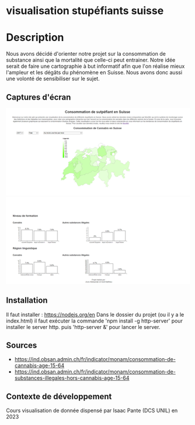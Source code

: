 # visualisation stupéfiants suisse

# Description

Nous avons décidé d'orienter notre projet sur la consommation de substance ainsi que la mortalité que celle-ci peut entrainer. Notre idée serait de faire une cartographie à but informatif afin que l'on réalise mieux l'ampleur et les dégâts du phénomène en Suisse. Nous avons donc aussi une volonté de sensibiliser sur le sujet.

## Captures d'écran

![](https://github.com/CapitainMorgan/visualisation_stup_suisse/blob/main/images/capture1.png)
![](https://github.com/CapitainMorgan/visualisation_stup_suisse/blob/main/images/capture2.png)

## Installation

Il faut installer : https://nodejs.org/en
Dans le dossier du projet (ou il y a le index.html) il faut exécuter la commande 
'npm install -g http-server' pour installer le server http.
puis 
'http-server &' pour lancer le server.

## Sources

-	https://ind.obsan.admin.ch/fr/indicator/monam/consommation-de-cannabis-age-15-64
-	https://ind.obsan.admin.ch/fr/indicator/monam/consommation-de-substances-illegales-hors-cannabis-age-15-64

## Contexte de développement
Cours visualisation de donnée dispensé par Isaac Pante (DCS UNIL) en 2023
